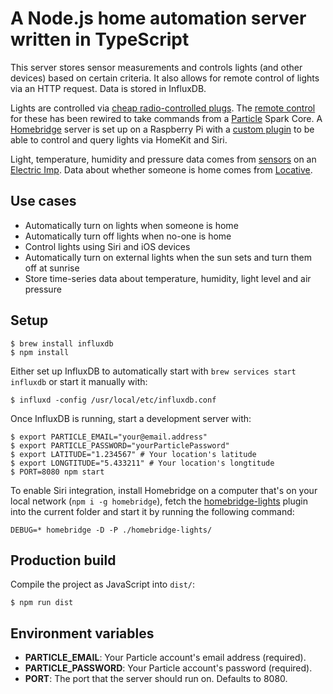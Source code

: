 # A Node.js home automation server written in TypeScript

This server stores sensor measurements and controls lights (and other devices) based on certain criteria.
It also allows for remote control of lights via an HTTP request. Data is stored in InfluxDB.

Lights are controlled via [cheap radio-controlled plugs](http://www.clasohlson.com/fi/Kaukokytkinsarja-3-kpl-Nexa-PE-3/36-4602).
The [remote control](remote/) for these has been rewired to take commands from a [Particle](https://www.particle.io/products/hardware/photon-wifi-dev-kit)
Spark Core. A [Homebridge](https://github.com/nfarina/homebridge) server is set up on a Raspberry Pi with a
[custom plugin](https://github.com/vsaarinen/homebridge-lights) to be able to control and query lights via HomeKit and Siri.

Light, temperature, humidity and pressure data comes from [sensors](sensors/) on an [Electric Imp](https://www.sparkfun.com/products/11395).
Data about whether someone is home comes from [Locative](https://www.locative.io/).

## Use cases

- Automatically turn on lights when someone is home
- Automatically turn off lights when no-one is home
- Control lights using Siri and iOS devices
- Automatically turn on external lights when the sun sets and turn them off at sunrise
- Store time-series data about temperature, humidity, light level and air pressure

## Setup

```shell
$ brew install influxdb
$ npm install
```

Either set up InfluxDB to automatically start with `brew services start influxdb` or start it manually with:

```shell
$ influxd -config /usr/local/etc/influxdb.conf
```

Once InfluxDB is running, start a development server with:

```shell
$ export PARTICLE_EMAIL="your@email.address"
$ export PARTICLE_PASSWORD="yourParticlePassword"
$ export LATITUDE="1.234567" # Your location's latitude
$ export LONGTITUDE="5.433211" # Your location's longtitude
$ PORT=8080 npm start
```

To enable Siri integration, install Homebridge on a computer that's on your local network
(`npm i -g homebridge`), fetch the [homebridge-lights](https://github.com/vsaarinen/homebridge-lights)
plugin into the current folder and start it by running the following command:

```shell
DEBUG=* homebridge -D -P ./homebridge-lights/
```

## Production build

Compile the project as JavaScript into `dist/`:

```shell
$ npm run dist
```

## Environment variables

- **PARTICLE_EMAIL**: Your Particle account's email address (required).
- **PARTICLE_PASSWORD**: Your Particle account's password (required).
- **PORT**: The port that the server should run on. Defaults to 8080.
